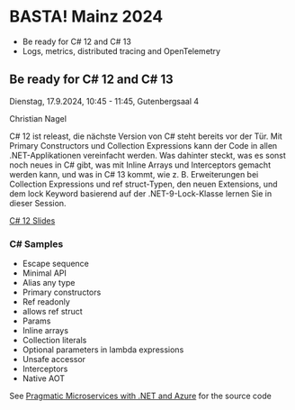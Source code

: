 # BASTA! Mainz 2024

* Be ready for C# 12 and C# 13
* Logs, metrics, distributed tracing and OpenTelemetry

## Be ready for C# 12 and C# 13

Dienstag, 17.9.2024, 10:45 - 11:45, Gutenbergsaal 4

Christian Nagel

C# 12 ist releast, die nächste Version von C# steht bereits vor der Tür. Mit Primary Constructors und Collection Expressions kann der Code in allen .NET-Applikationen vereinfacht werden. Was dahinter steckt, was es sonst noch neues in C# gibt, was mit Inline Arrays und Interceptors gemacht werden kann, und was in C# 13 kommt, wie z. B. Erweiterungen bei Collection Expressions und ref struct-Typen, den neuen Extensions, und dem lock Keyword basierend auf der .NET-9-Lock-Klasse lernen Sie in dieser Session.

[C# 12 Slides](slides/CSharp.pdf)

### C# Samples

- Escape sequence
- Minimal API
- Alias any type
- Primary constructors
- Ref readonly
- allows ref struct
- Params
- Inline arrays
- Collection literals
- Optional parameters in lambda expressions
- Unsafe accessor
- Interceptors
- Native AOT

See [Pragmatic Microservices with .NET and Azure](https://github.com/PacktPublishing/Pragmatic-Microservices-with-CSharp-and-Azure) for the source code
